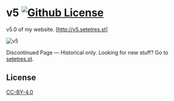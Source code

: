 v5 [![Github License](https://img.shields.io/github/license/setetres/v5.svg)](https://raw.githubusercontent.com/setetres/v5/master/LICENSE)
==

v5.0 of my website. [http://v5.setetres.st]

![v5](http://files.setetres.st/img/v5-desktop.png?v=1&raw=true)

Discontinued Page &#8212; Historical only. Looking for new stuff? Go to [setetres.st].

License
-------

[CC-BY-4.0]

[setetres.st]: http://setetres.st
[http://v5.setetres.st]: http://v5.setetres.st
[CC-BY-4.0]: http://creativecommons.org/licenses/by/4.0
